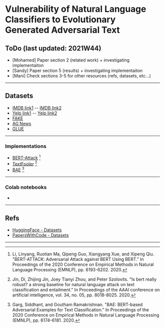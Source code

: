 # Vulnerability of Natural Language Classifiers to Evolutionary Generated Adversarial Text

## ToDo (last updated: 2021W44)
- [Mohamed] Paper section 2 (related work) + investigating implementaiton
- [Sandy] Paper section 5 (results) + investigating implementaiton
- [Mani] Check sections 3-5 for other resources (refs, datasets, etc...) 
---
## Datasets
- [IMDB link1](https://datasets.imdbws.com) -- [IMDB link2](http://ai.stanford.edu/~amaas/data/sentiment/)
- [Yelp link1](https://www.yelp.com/dataset) -- [Yelp link2](https://www.kaggle.com/yelp-dataset/yelp-dataset)
- [FAKE](https://www.kaggle.com/c/fake-news/data)
- [AG News](http://groups.di.unipi.it/~gulli/AG_corpus_of_news_articles.html)
- [GLUE](https://gluebenchmark.com)
---
### Implementations
- [BERT-Attack](https://github.com/LinyangLee/BERT-Attack) [^1]
- [TextFooler](https://github.com/jind11/TextFooler) [^2]
- [BAE](https://github.com/QData/TextAttack) [^3]
---
### Colab notebooks
- 
---
## Refs
- [HuggingFace - Datasets](https://huggingface.co/datasets)
- [PapersWithCode - Datasets](https://paperswithcode.com/task/text-classification)

---

[^1]: Li, Linyang, Ruotian Ma, Qipeng Guo, Xiangyang Xue, and Xipeng Qiu. "BERT-ATTACK: Adversarial Attack against BERT Using BERT." In Proceedings of the 2020 Conference on Empirical Methods in Natural Language Processing (EMNLP), pp. 6193-6202. 2020.
[^2]: Jin, Di, Zhijing Jin, Joey Tianyi Zhou, and Peter Szolovits. "Is bert really robust? a strong baseline for natural language attack on text classification and entailment." In Proceedings of the AAAI conference on artificial intelligence, vol. 34, no. 05, pp. 8018-8025. 2020.
[^3]: Garg, Siddhant, and Goutham Ramakrishnan. "BAE: BERT-based Adversarial Examples for Text Classification." In Proceedings of the 2020 Conference on Empirical Methods in Natural Language Processing (EMNLP), pp. 6174-6181. 2020.
